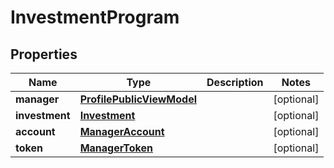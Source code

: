 
# InvestmentProgram

## Properties
Name | Type | Description | Notes
------------ | ------------- | ------------- | -------------
**manager** | [**ProfilePublicViewModel**](ProfilePublicViewModel.md) |  |  [optional]
**investment** | [**Investment**](Investment.md) |  |  [optional]
**account** | [**ManagerAccount**](ManagerAccount.md) |  |  [optional]
**token** | [**ManagerToken**](ManagerToken.md) |  |  [optional]



